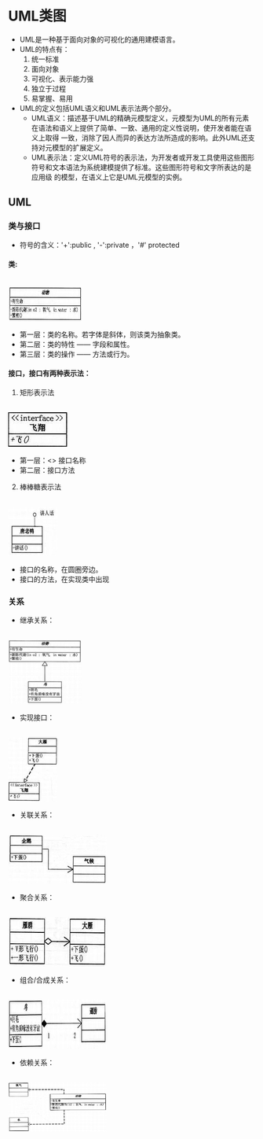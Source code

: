 # UML类图
- UML是一种基于面向对象的可视化的通用建模语言。
- UML的特点有：
   1. 统一标准
   2. 面向对象
   3. 可视化、表示能力强
   4. 独立于过程
   5. 易掌握、易用
- UML的定义包括UML语义和UML表示法两个部分。
   - UML语义：描述基于UML的精确元模型定义，元模型为UML的所有元素在语法和语义上提供了简单、一致、通用的定义性说明，使开发者能在语义上取得
   一致，消除了因人而异的表达方法所造成的影响。此外UML还支持对元模型的扩展定义。
   - UML表示法：定义UML符号的表示法，为开发者或开发工具使用这些图形符号和文本语法为系统建模提供了标准。这些图形符号和文字所表达的是应用级
   的模型，在语义上它是UML元模型的实例。 

## UML
### 类与接口
- 符号的含义：'+':public , '-':private ，'#' protected

#### 类:
<br />
<img src="https://github.com/ella-z/studyNotes/blob/master/%E8%BD%AF%E4%BB%B6%E8%AE%BE%E8%AE%A1%E6%A8%A1%E5%BC%8F/images/UML/%E7%B1%BB.png" title="类" width="150px" height="70px" >

- 第一层：类的名称。若字体是斜体，则该类为抽象类。
- 第二层：类的特性 —— 字段和属性。
- 第三层：类的操作 —— 方法或行为。

#### 接口，接口有两种表示法：
   1. 矩形表示法
   <br />
   <img src="https://github.com/ella-z/studyNotes/blob/master/%E8%BD%AF%E4%BB%B6%E8%AE%BE%E8%AE%A1%E6%A8%A1%E5%BC%8F/images/UML/%E6%8E%A5%E5%8F%A31.png" title="矩形表示法-接口" width="120px" height="70px" >
   
   - 第一层：<<interface>> 接口名称
   - 第二层：接口方法
   
   2. 棒棒糖表示法
   <br />
   <img src="https://github.com/ella-z/studyNotes/blob/master/%E8%BD%AF%E4%BB%B6%E8%AE%BE%E8%AE%A1%E6%A8%A1%E5%BC%8F/images/UML/%E6%8E%A5%E5%8F%A32.png" title="棒棒糖表示法-接口" width="100px" height="100px" >
   
   - 接口的名称，在圆圈旁边。
   - 接口的方法，在实现类中出现
   
### 关系
- 继承关系：
 <br />
 <img src="https://github.com/ella-z/studyNotes/blob/master/%E8%BD%AF%E4%BB%B6%E8%AE%BE%E8%AE%A1%E6%A8%A1%E5%BC%8F/images/UML/%E7%BB%A7%E6%89%BF.png" title="继承关系" width="150px" height="130px" >
 
- 实现接口：
 <br />
 <img src="https://github.com/ella-z/studyNotes/blob/master/%E8%BD%AF%E4%BB%B6%E8%AE%BE%E8%AE%A1%E6%A8%A1%E5%BC%8F/images/UML/%E5%AE%9E%E7%8E%B0%E6%8E%A5%E5%8F%A3.png" title="实现接口" width="100px" height="130px" >
 
 - 关联关系：
 <br />
 <img src="https://github.com/ella-z/studyNotes/blob/master/%E8%BD%AF%E4%BB%B6%E8%AE%BE%E8%AE%A1%E6%A8%A1%E5%BC%8F/images/UML/%E5%85%B3%E8%81%94%E5%85%B3%E7%B3%BB.png" title="关联关系" width="200px" height="100px" >
 
 - 聚合关系：
 <br />
 <img src="https://github.com/ella-z/studyNotes/blob/master/%E8%BD%AF%E4%BB%B6%E8%AE%BE%E8%AE%A1%E6%A8%A1%E5%BC%8F/images/UML/%E8%81%9A%E5%90%88%E5%85%B3%E7%B3%BB.png" title="聚合关系" width="200px" height="100px" >
 
 - 组合/合成关系：
 <br />
 <img src="https://github.com/ella-z/studyNotes/blob/master/%E8%BD%AF%E4%BB%B6%E8%AE%BE%E8%AE%A1%E6%A8%A1%E5%BC%8F/images/UML/%E7%BB%84%E5%90%88%E5%85%B3%E7%B3%BB.png" title="组合/合成关系" width="200px" height="100px" >
 
 - 依赖关系：
 <br />
 <img src="https://github.com/ella-z/studyNotes/blob/master/%E8%BD%AF%E4%BB%B6%E8%AE%BE%E8%AE%A1%E6%A8%A1%E5%BC%8F/images/UML/%E4%BE%9D%E8%B5%96%E5%85%B3%E7%B3%BB.png" title="依赖关系" width="200px" height="100px" >
 
 
 
 
 
 
 
   
   
